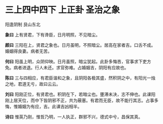 # 三上四中四下 上正卦 圣治之象

阳逢阴制 艮山东北

**象曰** 上有贤君，下有谗臣，日月明照，不见暗尘。

**颜曰** 三阳在上，贤君之象也。日月虽明，不照暗尘。居高在家者吉。口舌不成。婚姻得良妻。病者无苦。

**何曰** 阳虽上明，众阴仰映。日月虽照，暗尘犹起。此卦多悔吝，官事求下吏方免。病者进退。行人未还。求官弥难。占婚姻吉，阴阳有应故也。

**陈曰** 三与四相应，有君臣谐和之象，且阴阳各极其盛，然积阴之中，有阳光一烛之地，君道无亏，故曰云云。

**刘曰** 阳刚正位，有贤君也。积阴在下，若暗尘也。壅滞未决，志不伸也。此课阳刚上居天位，而中下皆阴邪不正，共为蔽塞。有君而无臣，故不能行其志。占事多悔，惟婚姻为有应，吉。此课吉凶相半。

**诗曰** 惟英乃刚，惟哲乃明，一人执正，群邪不兴，德式中兮，昌保其真。
